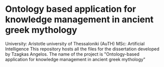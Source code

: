 # Ontology based application for knowledge management in ancient greek mythology
University: Aristotle university of Thessaloniki (AuTH)
MSc: Artificial Intelligence
This repository hosts all the files for the dissertation developed by Tzagkas Angelos.
The name of the project is "Ontology-based application for knowledge management in ancient greek mythology"
